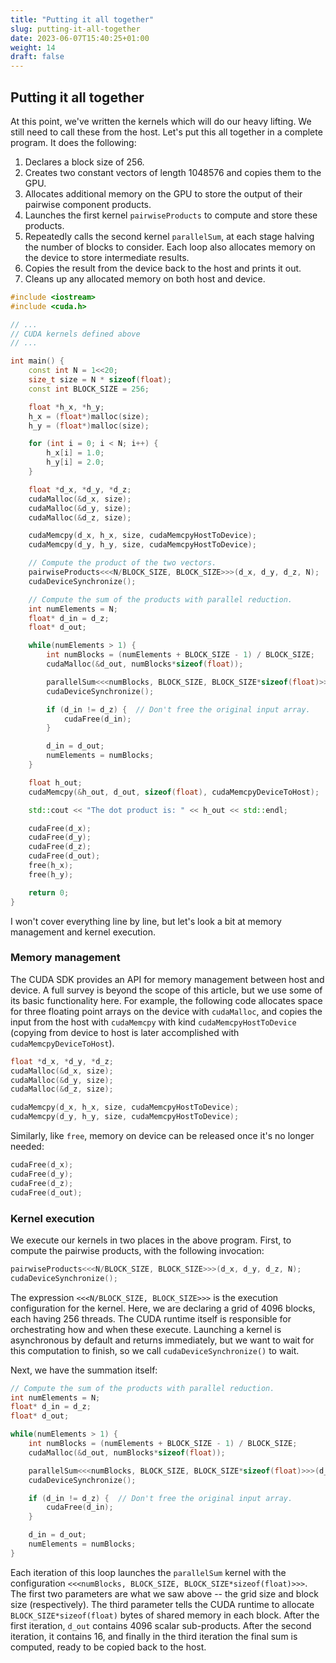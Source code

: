 ```yaml
---
title: "Putting it all together"
slug: putting-it-all-together
date: 2023-06-07T15:40:25+01:00
weight: 14
draft: false
---
```

## Putting it all together

At this point, we've written the kernels which will do our heavy lifting. We still need to call these from the host. Let's put this all together in a complete program. It does the following:
1. Declares a block size of 256.
2. Creates two constant vectors of length 1048576 and copies them to the GPU.
3. Allocates additional memory on the GPU to store the output of their pairwise component products.
4. Launches the first kernel `pairwiseProducts` to compute and store these products.
5. Repeatedly calls the second kernel `parallelSum`, at each stage halving the number of blocks to consider. Each loop also allocates memory on the device to store intermediate results.
6. Copies the result from the device back to the host and prints it out.
7. Cleans up any allocated memory on both host and device.

```c++
#include <iostream>
#include <cuda.h>

// ...
// CUDA kernels defined above
// ...

int main() {
    const int N = 1<<20;
    size_t size = N * sizeof(float);
    const int BLOCK_SIZE = 256;

    float *h_x, *h_y;
    h_x = (float*)malloc(size);
    h_y = (float*)malloc(size);

    for (int i = 0; i < N; i++) {
        h_x[i] = 1.0;
        h_y[i] = 2.0;
    }

    float *d_x, *d_y, *d_z;
    cudaMalloc(&d_x, size);
    cudaMalloc(&d_y, size);
    cudaMalloc(&d_z, size);

    cudaMemcpy(d_x, h_x, size, cudaMemcpyHostToDevice);
    cudaMemcpy(d_y, h_y, size, cudaMemcpyHostToDevice);

    // Compute the product of the two vectors.
    pairwiseProducts<<<N/BLOCK_SIZE, BLOCK_SIZE>>>(d_x, d_y, d_z, N);
    cudaDeviceSynchronize();

    // Compute the sum of the products with parallel reduction.
    int numElements = N;
    float* d_in = d_z;
    float* d_out;

    while(numElements > 1) {
        int numBlocks = (numElements + BLOCK_SIZE - 1) / BLOCK_SIZE;
        cudaMalloc(&d_out, numBlocks*sizeof(float));

        parallelSum<<<numBlocks, BLOCK_SIZE, BLOCK_SIZE*sizeof(float)>>>(d_in, d_out, numElements);
        cudaDeviceSynchronize();

        if (d_in != d_z) {  // Don't free the original input array.
            cudaFree(d_in);
        }

        d_in = d_out;
        numElements = numBlocks;
    }

    float h_out;
    cudaMemcpy(&h_out, d_out, sizeof(float), cudaMemcpyDeviceToHost);

    std::cout << "The dot product is: " << h_out << std::endl;

    cudaFree(d_x);
    cudaFree(d_y);
    cudaFree(d_z);
    cudaFree(d_out);
    free(h_x);
    free(h_y);

    return 0;
}
```

I won't cover everything line by line, but let's look a bit at memory management and kernel execution.

### Memory management

The CUDA SDK provides an API for memory management between host and device. A full survey is beyond the scope of this article, but we use some of its basic functionality here. For example, the following code allocates space for three floating point arrays on the device with `cudaMalloc`, and copies the input from the host with `cudaMemcpy` with kind `cudaMemcpyHostToDevice` (copying from device to host is later accomplished with `cudaMemcpyDeviceToHost`).

```c++
float *d_x, *d_y, *d_z;
cudaMalloc(&d_x, size);
cudaMalloc(&d_y, size);
cudaMalloc(&d_z, size);

cudaMemcpy(d_x, h_x, size, cudaMemcpyHostToDevice);
cudaMemcpy(d_y, h_y, size, cudaMemcpyHostToDevice);
```

Similarly, like `free`, memory on device can be released once it's no longer needed:

```c++
cudaFree(d_x);
cudaFree(d_y);
cudaFree(d_z);
cudaFree(d_out);
```

### Kernel execution

We execute our kernels in two places in the above program. First, to compute the pairwise products, with the following invocation:

```c++
pairwiseProducts<<<N/BLOCK_SIZE, BLOCK_SIZE>>>(d_x, d_y, d_z, N);
cudaDeviceSynchronize();
```

The expression `<<<N/BLOCK_SIZE, BLOCK_SIZE>>>` is the execution configuration for the kernel. Here, we are declaring a grid of 4096 blocks, each having 256 threads. The CUDA runtime itself is responsible for orchestrating how and when these execute. Launching a kernel is asynchronous by default and returns immediately, but we want to wait for this computation to finish, so we call `cudaDeviceSynchronize()` to wait.

Next, we have the summation itself:

```c++
// Compute the sum of the products with parallel reduction.
int numElements = N;
float* d_in = d_z;
float* d_out;

while(numElements > 1) {
    int numBlocks = (numElements + BLOCK_SIZE - 1) / BLOCK_SIZE;
    cudaMalloc(&d_out, numBlocks*sizeof(float));

    parallelSum<<<numBlocks, BLOCK_SIZE, BLOCK_SIZE*sizeof(float)>>>(d_in, d_out, numElements);
    cudaDeviceSynchronize();

    if (d_in != d_z) {  // Don't free the original input array.
        cudaFree(d_in);
    }

    d_in = d_out;
    numElements = numBlocks;
}
```

Each iteration of this loop launches the `parallelSum` kernel with the configuration `<<<numBlocks, BLOCK_SIZE, BLOCK_SIZE*sizeof(float)>>>`. The first two parameters are what we saw above -- the grid size and block size (respectively). The third parameter tells the CUDA runtime to allocate `BLOCK_SIZE*sizeof(float)` bytes of shared memory in each block. After the first iteration, `d_out` contains 4096 scalar sub-products. After the second iteration, it contains 16, and finally in the third iteration the final sum is computed, ready to be copied back to the host.